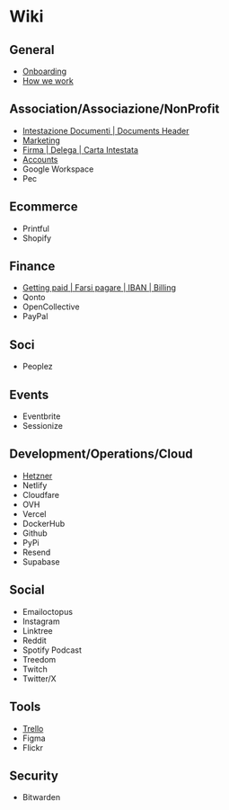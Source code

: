 # Wiki

## General

- [Onboarding](src/content/docs/general/Onboarding.md)
- [How we work](src/content/docs/general/HowWeWork.md)

## Association/Associazione/NonProfit

- [Intestazione Documenti | Documents Header](src/content/docs/association/HeaderDocs.md)
- [Marketing](src/content/docs/association/Marketing.md)
- [Firma | Delega | Carta Intestata](src/content/docs/association/Firma.md)
- [Accounts](src/content/docs/association/Accounts.md)
- Google Workspace
- Pec

## Ecommerce

- Printful
- Shopify

## Finance

- [Getting paid | Farsi pagare | IBAN | Billing](src/content/docs/finance/Finance.md)
- Qonto
- OpenCollective
- PayPal

## Soci

- Peoplez

## Events

- Eventbrite
- Sessionize

## Development/Operations/Cloud

- [Hetzner](src/content/docs/devops/Hetzner.md)
- Netlify
- Cloudfare
- OVH
- Vercel
- DockerHub
- Github
- PyPi
- Resend
- Supabase

## Social

- Emailoctopus
- Instagram
- Linktree
- Reddit
- Spotify Podcast
- Treedom
- Twitch
- Twitter/X

## Tools

- [Trello](src/content/docs/tools/Trello.md)
- Figma
- Flickr

## Security

- Bitwarden

